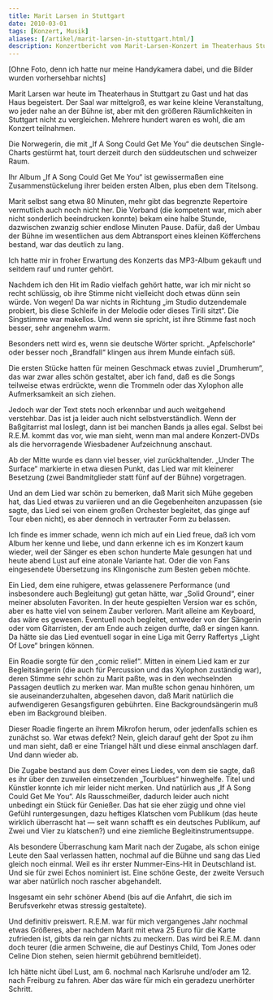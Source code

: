 ```yaml
---
title: Marit Larsen in Stuttgart
date: 2010-03-01
tags: [Konzert, Musik]
aliases: [/artikel/marit-larsen-in-stuttgart.html/]
description: Konzertbericht vom Marit-Larsen-Konzert im Theaterhaus Stuttgart
---
```

[Ohne Foto, denn ich hatte nur meine Handykamera dabei, und die Bilder wurden vorhersehbar nichts]

Marit Larsen war heute im Theaterhaus in Stuttgart zu Gast und hat das Haus begeistert. Der Saal war mittelgroß, es war keine kleine Veranstaltung, wo jeder nahe an der Bühne ist, aber mit den größeren Räumlichkeiten in Stuttgart nicht zu vergleichen. Mehrere hundert waren es wohl, die am Konzert teilnahmen.

Die Norwegerin, die mit „If A Song Could Get Me You“ die deutschen Single-Charts gestürmt hat, tourt derzeit durch den süddeutschen und schweizer Raum.

Ihr Album „If A Song Could Get Me You“ ist gewissermaßen eine Zusammenstückelung ihrer beiden ersten Alben, plus eben dem Titelsong.

Marit selbst sang etwa 80 Minuten, mehr gibt das begrenzte Repertoire vermutlich auch noch nicht her. Die Vorband (die kompetent war, mich aber nicht sonderlich beeindrucken konnte) bekam eine halbe Stunde, dazwischen zwanzig schier endlose Minuten Pause. Dafür, daß der Umbau der Bühne im wesentlichen aus dem Abtransport eines kleinen Köfferchens bestand, war das deutlich zu lang.

Ich hatte mir in froher Erwartung des Konzerts das MP3-Album gekauft und seitdem rauf und runter gehört.

Nachdem ich den Hit im Radio vielfach gehört hatte, war ich mir nicht so recht schlüssig, ob ihre Stimme nicht vielleicht doch etwas dünn sein würde. Von wegen! Da war nichts in Richtung „im Studio dutzendemale probiert, bis diese Schleife in der Melodie oder dieses Tirili sitzt“. Die Singstimme war makellos. Und wenn sie spricht, ist ihre Stimme fast noch besser, sehr angenehm warm.

Besonders nett wird es, wenn sie deutsche Wörter spricht. „Apfelschorle“ oder besser noch „Brandfall“ klingen aus ihrem Munde einfach süß.

Die ersten Stücke hatten für meinen Geschmack etwas zuviel „Drumherum“, das war zwar alles schön gestaltet, aber ich fand, daß es die Songs teilweise etwas erdrückte, wenn die Trommeln oder das Xylophon alle Aufmerksamkeit an sich ziehen.

Jedoch war der Text stets noch erkennbar und auch weitgehend verstehbar. Das ist ja leider auch nicht selbstverständlich. Wenn der Baßgitarrist mal loslegt, dann ist bei manchen Bands ja alles egal. Selbst bei R.E.M. kommt das vor, wie man sieht, wenn man mal andere Konzert-DVDs als die hervorragende Wiesbadener Aufzeichnung anschaut.

Ab der Mitte wurde es dann viel besser, viel zurückhaltender. „Under The Surface“ markierte in etwa diesen Punkt, das Lied war mit kleinerer Besetzung (zwei Bandmitglieder statt fünf auf der Bühne) vorgetragen.

Und an dem Lied war schön zu bemerken, daß Marit sich Mühe gegeben hat, das Lied etwas zu variieren und an die Gegebenheiten anzupassen (sie sagte, das Lied sei von einem großen Orchester begleitet, das ginge auf Tour eben nicht), es aber dennoch in vertrauter Form zu belassen.

Ich finde es immer schade, wenn ich mich auf ein Lied freue, daß ich vom Album her kenne und liebe, und dann erkenne ich es im Konzert kaum wieder, weil der Sänger es eben schon hunderte Male gesungen hat und heute abend Lust auf eine atonale Variante hat. Oder die von Fans eingesendete Übersetzung ins Klingonische zum Besten geben möchte.

Ein Lied, dem eine ruhigere, etwas gelassenere Performance (und insbesondere auch Begleitung) gut getan hätte, war „Solid Ground“, einer meiner absoluten Favoriten. In der heute gespielten Version war es schön, aber es hatte viel von seinem Zauber verloren. Marit alleine am Keyboard, das wäre es gewesen. Eventuell noch begleitet, entweder von der Sängerin oder vom Gitarristen, der am Ende auch zeigen durfte, daß er singen kann. Da hätte sie das Lied eventuell sogar in eine Liga mit Gerry Raffertys „Light Of Love“ bringen können.

Ein Roadie sorgte für den „comic relief“. Mitten in einem Lied kam er zur Begleitsängerin (die auch für Percussion und das Xylophon zuständig war), deren Stimme sehr schön zu Marit paßte, was in den wechselnden Passagen deutlich zu merken war. Man mußte schon genau hinhören, um sie auseinanderzuhalten, abgesehen davon, daß Marit natürlich die aufwendigeren Gesangsfiguren gebührten. Eine Backgroundsängerin muß eben im Background bleiben.

Dieser Roadie fingerte an ihrem Mikrofon herum, oder jedenfalls schien es zunächst so. War etwas defekt? Nein, gleich darauf geht der Spot zu ihm und man sieht, daß er eine Triangel hält und diese einmal anschlagen darf. Und dann wieder ab.

Die Zugabe bestand aus dem Cover eines Liedes, von dem sie sagte, daß es ihr über den zuweilen einsetzenden „Tourblues“ hinweghelfe. Titel und Künstler konnte ich mir leider nicht merken. Und natürlich aus „If A Song Could Get Me You“. Als Rausschmeißer, dadurch leider auch nicht unbedingt ein Stück für Genießer. Das hat sie eher zügig und ohne viel Gefühl runtergesungen, dazu heftiges Klatschen vom Publikum (das heute wirklich überrascht hat — seit wann schafft es ein deutsches Publikum, auf Zwei und Vier zu klatschen?) und eine ziemliche Begleitinstrumentsuppe.

Als besondere Überraschung kam Marit nach der Zugabe, als schon einige Leute den Saal verlassen hatten, nochmal auf die Bühne und sang das Lied gleich noch einmal. Weil es ihr erster Nummer-Eins-Hit in Deutschland ist. Und sie für zwei Echos nominiert ist. Eine schöne Geste, der zweite Versuch war aber natürlich noch rascher abgehandelt.

Insgesamt ein sehr schöner Abend (bis auf die Anfahrt, die sich im Berufsverkehr etwas stressig gestaltete).

Und definitiv preiswert. R.E.M. war für mich vergangenes Jahr nochmal etwas Größeres, aber nachdem Marit mit etwa 25 Euro für die Karte zufrieden ist, gibts da rein gar nichts zu meckern. Das wird bei R.E.M. dann doch teurer (die armen Schweine, die auf Destinys Child, Tom Jones oder Celine Dion stehen, seien hiermit gebührend bemitleidet).

Ich hätte nicht übel Lust, am 6. nochmal nach Karlsruhe und/oder am 12. nach Freiburg zu fahren. Aber das wäre für mich ein geradezu unerhörter Schritt.